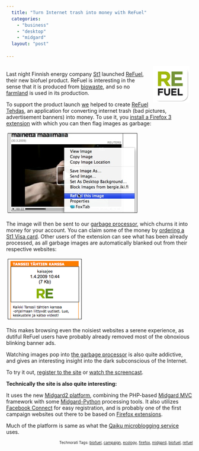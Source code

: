 ```yaml
---
  title: "Turn Internet trash into money with ReFuel"
  categories: 
    - "business"
    - "desktop"
    - "midgard"
  layout: "post"

---
```

<p>
<img src="/files/re_fuel_logo.jpg" height="99" width="100" border="0" align="right" hspace="8" vspace="4" alt="ReFuel" title="ReFuel" />
<br />Last night Finnish energy company <a href="http://www.st1.fi/">St1</a> launched <a href="http://www.refuel.fi/">ReFuel</a>, their new biofuel product. ReFuel is interesting in the sense that it is produced from <a href="http://www.greenstar.ie/htm/02_business_customers/bio_waste.htm">biowaste</a>, and so no <a href="http://blog.syracuse.com/green/2009/03/food_vs_fuel_should_farmland_b.html">farmland</a> is used in its production.
</p><p>
To support the product launch <a href="http://nemein.com/">we</a> helped to create <a href="http://refuel.st1.fi/">ReFuel Tehdas</a>, an application for converting internet trash (bad pictures, advertisement banners) into money. To use it, you <a href="http://refuel.st1.fi/">install a Firefox 3 extension</a> with which you can then flag images as garbage:
</p><p>
<a href="/files/refuel-flag-images-as-garbage.png" onclick="window.open('http://bergie.iki.fi/midcom-serveattachmentguid-6e979c1a1eae11de8a3767b15580aeb4aeb4/refuel-flag-images-as-garbage.png','popup','width=457,height=279,scrollbars=no,resizable=yes,toolbar=no,directories=no,location=no,menubar=no,status=yes,left=0,top=0');return false"><img src="/files/refuel-flag-images-as-garbage-tm.jpg" height="213" width="348" border="1" hspace="4" vspace="4" alt="Flag trashy images as garbage" title="Flag trashy images as garbage" /></a>
</p><p>
The image will then be sent to our <a href="http://refuel.st1.fi/tehdas/">garbage processor</a>, which churns it into money for your account. You can claim some of the money by <a href="http://refuel.st1.fi/tilaa/">ordering a St1 Visa card</a>. Other users of the extension can see what has been already processed, as all garbage images are automatically blanked out from their respective websites:
</p><p>
<img src="/files/refuel-blanked-image-tanssiitahtien.jpg" height="161" width="198" border="1" hspace="4" vspace="4" alt="An image recycled by ReFuel Tehdas" title="An image recycled by ReFuel Tehdas" />
</p><p>
This makes browsing even the noisiest websites a serene experience, as dutiful ReFuel users have probably already removed most of the obnoxious blinking banner ads.
</p><p>
Watching images pop into <a href="http://refuel.st1.fi/tehdas/">the garbage processor</a> is also quite addictive, and gives an interesting insight into the dark subconscious of the Internet.
</p><p>
To try it out, <a href="http://refuel.st1.fi/profiili/registration/">register to the site</a> or <a href="http://refuel.st1.fi/style/media/refuel_video.swf">watch the screencast</a>.
</p><p>
<strong>Technically the site is also quite interesting:</strong>
</p><p>
It uses the new <a href="http://www.midgard-project.org/midgard2/">Midgard2 platform</a>, combining the PHP-based <a href="http://bergie.iki.fi/blog/midcom_3_at_a_glance/">Midgard MVC</a> framework with some <a href="http://www.midgard-project.org/documentation/python_midgard/">Midgard-Python</a> processing tools. It also utilizes <a href="http://developers.facebook.com/connect.php">Facebook Connect</a> for easy registration, and is probably one of the first campaign websites out there to be based on <a href="http://en.wikipedia.org/wiki/Firefox_extension">Firefox extensions</a>.
</p><p>
Much of the platform is same as what the <a href="http://www.qaiku.com/">Qaiku microblogging service</a> uses.
</p>
<p style="text-align:right;font-size:10px;">Technorati Tags: <a href="http://www.technorati.com/tag/biofuel" rel="tag">biofuel</a>, <a href="http://www.technorati.com/tag/campaign" rel="tag">campaign</a>, <a href="http://www.technorati.com/tag/ecology" rel="tag">ecology</a>, <a href="http://www.technorati.com/tag/firefox" rel="tag">firefox</a>, <a href="http://www.technorati.com/tag/midgard" rel="tag">midgard</a>, <a href="http://www.technorati.com/tag/biofuel" rel="tag">biofuel</a>, <a href="http://www.technorati.com/tag/refuel" rel="tag">refuel</a></p>